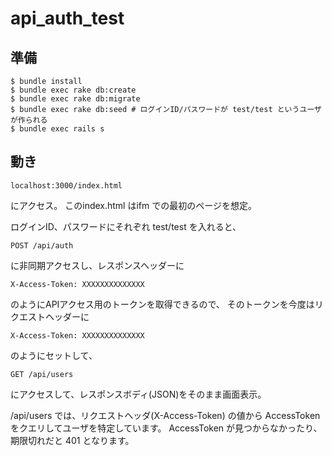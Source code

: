 # api_auth_test

## 準備

```
$ bundle install
$ bundle exec rake db:create
$ bundle exec rake db:migrate
$ bundle exec rake db:seed # ログインID/パスワードが test/test というユーザが作られる
$ bundle exec rails s
```

## 動き

```
localhost:3000/index.html
```

にアクセス。
このindex.html はifm での最初のページを想定。

ログインID、パスワードにそれぞれ test/test を入れると、

```
POST /api/auth
```

に非同期アクセスし、レスポンスヘッダーに

```
X-Access-Token: XXXXXXXXXXXXXX
```

のようにAPIアクセス用のトークンを取得できるので、
そのトークンを今度はリクエストヘッダーに

```
X-Access-Token: XXXXXXXXXXXXXX
```

のようにセットして、

```
GET /api/users
```

にアクセスして、レスポンスボディ(JSON)をそのまま画面表示。

/api/users では、リクエストヘッダ(X-Access-Token) の値から
AccessToken をクエリしてユーザを特定しています。
AccessToken が見つからなかったり、期限切れだと 401 となります。

